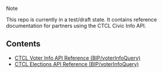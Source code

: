> [!NOTE]
> This repo is currently in a test/draft state. It contains reference documentation for partners using the CTCL Civic Info API.

## Contents
- [CTCL Voter Info API Reference (BIP/voterInfoQuery)](https://github.com/CTCL/ctcl-api-docs/blob/main/voterInfoAPI.md)
- [CTCL Elections API Reference (BIP/voterInfoQuery)](https://github.com/CTCL/ctcl-api-docs/blob/main/electionsAPI.md)
